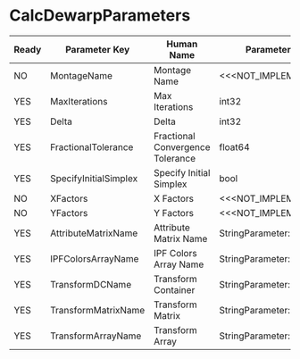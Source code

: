 # CalcDewarpParameters #

| Ready | Parameter Key | Human Name | Parameter Type | Parameter Class |
|-------|---------------|------------|-----------------|----------------|
| NO | MontageName | Montage Name | <<<NOT_IMPLEMENTED>>> | MontageStructureSelectionFilterParameter |
| YES | MaxIterations | Max Iterations | int32 | Int32Parameter |
| YES | Delta | Delta | int32 | Int32Parameter |
| YES | FractionalTolerance | Fractional Convergence Tolerance | float64 | Float64Parameter |
| YES | SpecifyInitialSimplex | Specify Initial Simplex | bool | BoolParameter |
| NO | XFactors | X Factors | <<<NOT_IMPLEMENTED>>> | EbsdWarpPolynomialFilterParameter |
| NO | YFactors | Y Factors | <<<NOT_IMPLEMENTED>>> | EbsdWarpPolynomialFilterParameter |
| YES | AttributeMatrixName | Attribute Matrix Name | StringParameter::ValueType | StringParameter |
| YES | IPFColorsArrayName | IPF Colors Array Name | StringParameter::ValueType | StringParameter |
| YES | TransformDCName | Transform Container | StringParameter::ValueType | StringParameter |
| YES | TransformMatrixName | Transform Matrix | StringParameter::ValueType | StringParameter |
| YES | TransformArrayName | Transform Array | StringParameter::ValueType | StringParameter |
